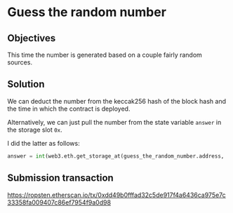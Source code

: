 # Guess the random number

## Objectives

This time the number is generated based on a couple fairly random sources.

## Solution

We can deduct the number from the keccak256 hash of the block hash and the time in which the contract is deployed. 

Alternatively, we can just pull the number from the state variable `answer` in the storage slot `0x`.

I did the latter as follows:

```python
answer = int(web3.eth.get_storage_at(guess_the_random_number.address, '0x').hex(), 16)
```

## Submission transaction

https://ropsten.etherscan.io/tx/0xdd49b0fffad32c5de917f4a6436ca975e7c33358fa009407c86ef7954f9a0d98

